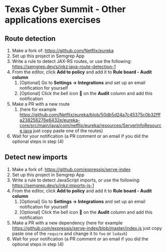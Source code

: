# Texas Cyber Summit - Other applications exercises

## Route detection



1. Make a fork of: https://github.com/Netflix/eureka
2. Set up this project in Semgrep App
3. Write a rule to detect JAX-RS routes, or use the following:  https://semgrep.dev/s/inkz:java-route-detection-1
4. From the editor, click **Add to policy** and add it to **Rule board - Audit column**
    1. [Optional] Go to **Settings → Integrations** and set up an email notification for yourself
    2. [Optional] Click the bell icon 🔔  on the **Audit** column and add this notification
5. Make a PR with a new route 
    1. (here for example https://github.com/Netflix/eureka/blob/50db5d24a7c45375c0b32fffa238256276e6432e/eureka-core/src/main/java/com/netflix/eureka/resources/ServerInfoResource.java  just copy paste one of the routes)
6. Wait for your notification (a PR comment or an email if you did the optional steps in step (4)



## Detect new imports



1. Make a fork of: https://github.com/expressjs/serve-index
2. Set up this project in Semgrep App
3. Write a rule to detect JavaScript imports, or use the following: https://semgrep.dev/s/inkz:imports-js-1
4. From the editor, click **Add to policy** and add it to **Rule board - Audit column**
    1. [Optional] Go to **Settings → Integrations** and set up an email notification for yourself
    2. [Optional] Click the bell icon 🔔  on the **Audit** column and add this notification
5. Make a PR with a new dependency (here for example https://github.com/expressjs/serve-index/blob/master/index.js  just copy paste one of the `require` and change it to `foo` or `lodash`)
6. Wait for your notification (a PR comment or an email if you did the optional steps in step (4)

